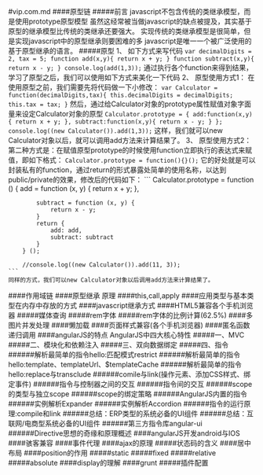 #vip.com.md
####原型链
#####前言
    javascript不包含传统的类继承模型，而是使用prototype原型模型
    虽然这经常被当做javascript的缺点被提及，其实基于原型的继承模型比传统的类继承还要强大。
    实现传统的类继承模型是很简单，但是实现javascript中的原型继承则要困难的多
    javascript是唯一一个被广泛使用的基于原型继承的语言。
#####原型
1、 如下方式来写代码
    ```
      var decimalDigits = 2,
          tax = 5;
      function add(x,y){
        return x + y;
      }
      function subtract(x,y){
        return x - y;
      }
      console.log(add(1,3));
    ```
    通过执行各个function来得到结果，学习了原型之后，我们可以使用如下方式来美化一下代码
2、 原型使用方式1：
    在使用原型之前，我们需要先将代码做一下小修改：
    ```
      var Calculator = function(decimalDigits,tax){
        this.decimalDigits = decimalDigits;
        this.tax = tax;
      }
    ```
    然后，通过给Calculator对象的prototype属性赋值对象字面量来设定Calculator对象的原型
    ```
      Calculator.prototype = {
        add:function(x,y){
          return x + y;
        },
        subtract:function(x,y){
          return x - y;
        }
      };
      console.log((new Calculator()).add(1,3));
    ```
    这样，我们就可以new Calculator对象以后，就可以调用add方法来计算结果了。
3、 原型使用方式2：
    第二种方式是：在赋值原型prototype的时候使用function立即执行的表达式来赋值，即如下格式：
    `Calculator.prototype = function(){}();`
    它的好处就是可以封装私有的function，通过return的形式暴露处简单的使用名称，以达到
    public/private的效果，修改后的代码如下：
    ```
      Calculator.prototype = function () {
            add = function (x, y) {
                return x + y;
            },

            subtract = function (x, y) {
                return x - y;
            }
            return {
                add: add,
                subtract: subtract
            }
        } ();

        //console.log((new Calculator()).add(11, 3));
    ```
    同样的方式，我们可以new Calculator对象以后调用add方法来计算结果了。
####作用域链
####原型继承 原理
####this,call,apply
####应用类型与基本类型在内存中存放的方式
####javascript继承方式
####HTML5兼容各个手机浏览器
#####媒体查询
#####rem字体
#####rem字体的比例计算(62.5%)
####多图片并发处理
####懒加载
####页面样式兼容(各个手机浏览器)
####匿名函数递归调用
####angularJS的特点
    AngularJS中四大核心特性
#####一、MVC
#####二、模块化和依赖注入
#####三、双向数据绑定
#####四、指令
######解析最简单的指令hello:匹配模式restrict
######解析最简单的指令hello:template、templateUrl、$templateCache
######解析最简单的指令hello:replace与transclude
######comile与link(操作元素、添加CSS样式、绑定事件)
######指令与控制器之间的交互
######指令间的交互
######scope的类型与独立scope
######scope的绑定策略
######AngularJS内置的指令
######实例解析Expander
######实例解析Accordion
######指令的运行原理:compile和link
######总结：ERP类型的系统必备的UI组件
######总结：互联网/电商型系统必备的UI组件
######第三方指令库angular-ui
######Directive思想的奇缘和原理概述
####angularJS开发android与IOS
####骇客兼容
####事件代理
####ajax的原理
#####状态码的含义
####居中布局
####position的作用
#####static
#####fixed
#####relative
#####absolute
####display的理解
####grunt
#####插件配置
